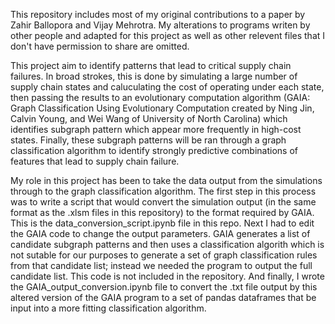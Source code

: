 This repository includes most of my original contributions to a paper by Zahir Ballopora and Vijay Mehrotra. 
My alterations to programs writen by other people and adapted for this project as well as other relevent files that I don't have permission to share are omitted.

This project aim to identify patterns that lead to critical supply chain failures. 
In broad strokes, this is done by simulating a large number of supply chain states and caluculating the cost of operating under each state, then passing the results to an evolutionary computation algorithm (GAIA: Graph Classification Using Evolutionary Computation created by Ning Jin, Calvin Young, and Wei Wang of University of North Carolina) which identifies subgraph pattern which appear more frequently in high-cost states.
Finally, these subgraph patterns will be ran through a graph classification algorithm to identify strongly predictive combinations of features that lead to supply chain failure.

My role in this project has been to take the data output from the simulations through to the graph classification algorithm. The first step in this process was to write a script that would convert the simulation output (in the same format as the .xlsm files in this repository) to the format required by GAIA. This is the data_conversion_script.ipynb file in this repo. Next I had to edit the GAIA code to change the output parameters. GAIA generates a list of candidate subgraph patterns and then uses a classification algorith which is not sutable for our purposes to generate a set of graph classification rules from that candidate list; instead we needed the program to output the full candidate list. This code is not included in the repository. And finally, I wrote the GAIA_output_conversion.ipynb file to convert the .txt file output by this altered version of the GAIA program to a set of pandas dataframes that be input into a more fitting classification algorithm.
